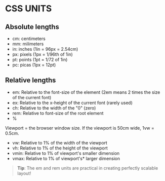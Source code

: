 # CSS UNITS

## Absolute lengths
- cm: centimeters
- mm: milimeters
- in: inches (1in = 96px = 2.54cm)
- px: pixels (1px = 1/96th of 1in)
- pt: points (1pt = 1/72 of 1in)
- pc: picas (1px = 12pt)

## Relative lengths
- em: Relative to the font-size of the element (2em means 2 times the size of the current font)
- ex: Relative to the x-height of the current font (rarely used)
- ch: Relative to the width of the "0" (zero)
- rem: Relative to font-size of the root element
- %

Viewport = the browser window size. If the viewport is 50cm wide, 1vw = 0.5cm.
- vw: Relative to 1% of the width of the viewport
- vh: Relative to 1% of the height of the viewport
- vmin: Relative to 1% of viewport's smaller dimension
- vmax: Relative to 1% of viewport's* larger dimension

>**Tip**: The em and rem units are practical in creating perfectly scalable layout!
